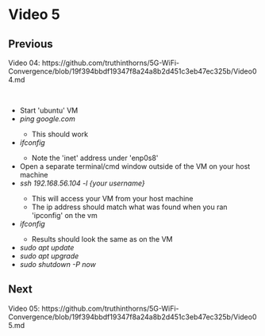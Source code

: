<h1>Video 5</h1>
<h2>Previous</h2>
<p>Video 04: https://github.com/truthinthorns/5G-WiFi-Convergence/blob/19f394bbdf19347f8a24a8b2d451c3eb47ec325b/Video04.md</p>
<br>
<ul>
    <li>Start 'ubuntu' VM</li>
    <li><i>ping google.com</i></li>
    <ul>
        <li>This should work</li>
    </ul>
    <li><i>ifconfig</i></li>
    <ul>
        <li>Note the 'inet' address under 'enp0s8'</li>
    </ul>
    <li>Open a separate terminal/cmd window outside of the VM on your host machine</li>
    <li><i>ssh 192.168.56.104 -l {your username}</i></li>
    <ul>
        <li>This will access your VM from your host machine</li>
        <li>The ip address should match what was found when you ran 'ipconfig' on the vm</li>
    </ul>
    <li><i>ifconfig</i></li>
    <ul>
        <li>Results should look the same as on the VM</li>
    </ul>
    <li><i>sudo apt update</i></li>
    <li><i>sudo apt upgrade</i></li>
    <li><i>sudo shutdown -P now</i></li>
</ul>
<h2>Next</h2>
Video 05: https://github.com/truthinthorns/5G-WiFi-Convergence/blob/19f394bbdf19347f8a24a8b2d451c3eb47ec325b/Video05.md
